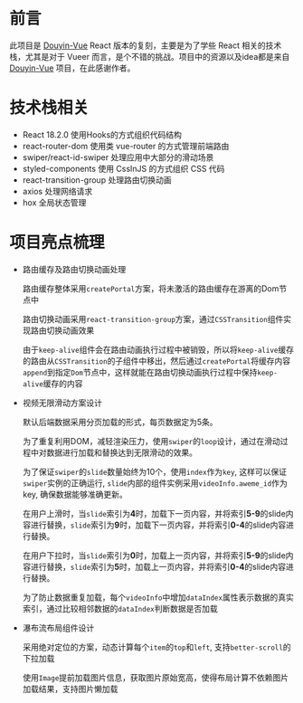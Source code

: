 # 前言
  此项目是 [Douyin-Vue](https://github.com/zyronon/douyin) React 版本的复刻，主要是为了学些 React 相关的技术栈，尤其是对于 Vueer 而言，是个不错的挑战。项目中的资源以及idea都是来自 [Douyin-Vue](https://github.com/zyronon/douyin) 项目，在此感谢作者。

# 技术栈相关
  - React 18.2.0 使用Hooks的方式组织代码结构
  - react-router-dom 使用类 vue-router 的方式管理前端路由
  - swiper/react-id-swiper 处理应用中大部分的滑动场景
  - styled-components 使用 CssInJS 的方式组织 CSS 代码
  - react-transition-group 处理路由切换动画
  - axios 处理网络请求
  - hox 全局状态管理
# 项目亮点梳理
  - 路由缓存及路由切换动画处理

    路由缓存整体采用`createPortal`方案，将未激活的路由缓存在游离的Dom节点中

    路由切换动画采用`react-transition-group`方案，通过`CSSTransition`组件实现路由切换动画效果
    
    由于`keep-alive`组件会在路由动画执行过程中被销毁，所以将`keep-alive`缓存的路由从`CSSTransition`的子组件中移出，然后通过`createPortal`将缓存内容`append`到指定`Dom`节点中，这样就能在路由切换动画执行过程中保持`keep-alive`缓存的内容
  
  - 视频无限滑动方案设计
    
    默认后端数据采用分页加载的形式，每页数据定为5条。

    为了重复利用DOM，减轻渲染压力，使用`swiper`的`loop`设计，通过在滑动过程中对数据进行加载和替换达到无限滑动的效果。

    为了保证`swiper`的`slide`数量始终为10个，使用`index`作为`key`, 这样可以保证`swiper`实例的正确运行, `slide`内部的组件实例采用`videoInfo.aweme_id`作为key, 确保数据能够准确更新。

    在用户上滑时，当`slide`索引为**4**时，加载下一页内容，并将索引**5-9**的slide内容进行替换，`slide`索引为**9**时，加载下一页内容，并将索引**0-4**的slide内容进行替换。

    在用户下拉时，当`slide`索引为**0**时，加载上一页内容，并将索引**5-9**的slide内容进行替换，`slide`索引为**5**时，加载上一页内容，并将索引**0-4**的slide内容进行替换。

    为了防止数据重复加载，每个`videoInfo`中增加`dataIndex`属性表示数据的真实索引，通过比较相邻数据的`dataIndex`判断数据是否加载
  
  - 瀑布流布局组件设计

    采用绝对定位的方案，动态计算每个`item`的`top`和`left`, 支持`better-scroll`的下拉加载

    使用`Image`提前加载图片信息，获取图片原始宽高，使得布局计算不依赖图片加载结果，支持图片懒加载